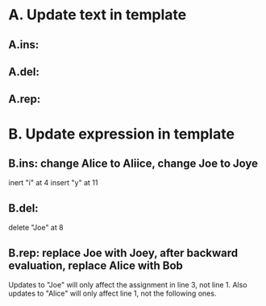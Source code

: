 # A. Update text in template
## A.ins: 

## A.del: 

## A.rep: 

# B. Update expression in template
## B.ins: change Alice to Aliice, change Joe to Joye 
  inert "i" at 4
  insert "y" at 11

## B.del:
  delete "Joe" at 8

## B.rep: replace Joe with Joey, after backward evaluation, replace Alice with Bob 
  Updates to "Joe" will only affect the assignment in line 3, not line 1.
  Also updates to "Alice" will only affect line 1, not the following ones.

